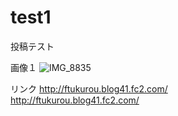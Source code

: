# test1

投稿テスト

画像１
![IMG_8835](https://user-images.githubusercontent.com/113425388/189853134-23434c1a-faea-4a85-b18f-f580cab1c31a.png)

リンク
http://ftukurou.blog41.fc2.com/ <br>
 <a href="http://ftukurou.blog41.fc2.com/">http://ftukurou.blog41.fc2.com/</a>

